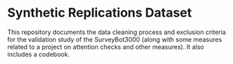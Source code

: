 # Synthetic Replications Dataset

This repository documents the data cleaning process and exclusion criteria for the validation study of the SurveyBot3000 (along with some measures related to a project on attention checks and other measures). It also includes a codebook.